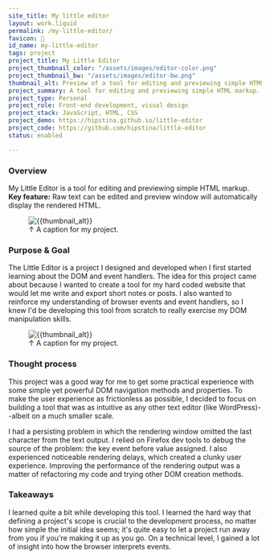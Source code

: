 ```yaml
---
site_title: My little editor
layout: work.liquid
permalink: /my-little-editor/
favicon: 📝
id_name: my-little-editor
tags: project 
project_title: My Little Editor
project_thumbnail_color: "/assets/images/editor-color.png"
project_thumbnail_bw: "/assets/images/editor-bw.png"
thumbnail_alt: Preview of a tool for editing and previewing simple HTML markup.
project_summary: A tool for editing and previewing simple HTML markup.
project_type: Personal
project_role: Front-end development, visual design
project_stack: JavaScript, HTML, CSS 
project_demo: https://hipstina.github.io/little-editor
project_code: https://github.com/hipstina/little-editor 
status: enabled

---
```


### Overview
My Little Editor is a tool for editing and previewing simple HTML markup. **Key feature:** Raw text can be edited and preview window will automatically display the rendered HTML. 

<figure class="prj-fig" aria-labelledby="{{id_name}}-img" role="group">
<img id="{{id_name}}-img" class="prj-img" src="{{project_thumbnail_color}}" alt="{{thumbnail_alt}}">
<figcaption class="fig-caption">↑ A caption for my project.</figcaption>
</figure>

### Purpose & Goal
The Little Editor is a project I designed and developed when I first started learning about the DOM and event handlers. The idea for this project came about because I wanted to create a tool for my hard coded website that would let me write and export short notes or posts. I also wanted to reinforce my understanding of browser events and event handlers, so I knew I'd be developing this tool from scratch to really exercise my DOM manipulation skills. 

<figure class="prj-fig" aria-labelledby="{{id_name}}-img" role="group">
<img id="{{id_name}}-img" class="prj-img" src="{{project_thumbnail_color}}" alt="{{thumbnail_alt}}">
<figcaption class="fig-caption">↑ A caption for my project.</figcaption>
</figure>

### Thought process 
This project was a good way for me to get some practical experience with some simple yet powerful DOM navigation methods and properties. To make the user experience as frictionless as possible, I decided to focus on building a tool that was as intuitive as any other text editor (like WordPress)--albeit on a much smaller scale.

I had a persisting problem in which the rendering window omitted the last character from the text output. I relied on Firefox dev tools to debug the source of the problem: the key event before value assigned. I also experienced noticeable rendering delays, which created a clunky user experience. Improving the performance of the rendering output was a matter of refactoring my code and trying other DOM creation methods. 
### Takeaways
I learned quite a bit while developing this tool. I learned the hard way that defining a project's scope is crucial to the development process, no matter how simple the initial idea seems; it's quite easy to let a project run away from you if you're making it up as you go. On a technical level, I gained a lot of insight into how the browser interprets events. 

